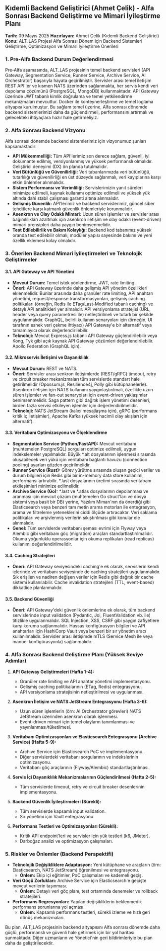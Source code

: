 ## Kıdemli Backend Geliştirici (Ahmet Çelik) - Alfa Sonrası Backend Geliştirme ve Mimari İyileştirme Planı

**Tarih:** 09 Mayıs 2025
**Hazırlayan:** Ahmet Çelik (Kıdemli Backend Geliştirici)
**Konu:** ALT_LAS Projesi Alfa Sonrası Dönem için Backend Sistemleri Geliştirme, Optimizasyon ve Mimari İyileştirme Önerileri

### 1. Pre-Alfa Backend Durum Değerlendirmesi

Pre-Alfa aşamasında, ALT_LAS projesinin temel backend servisleri (API Gateway, Segmentation Service, Runner Service, Archive Service, AI Orchestrator) başarıyla hayata geçirilmiştir. Servisler arası temel iletişim REST API'ler ve kısmen NATS üzerinden sağlanmakta, her servis kendi veri depolama çözümünü (PostgreSQL, MongoDB) kullanmaktadır. API Gateway üzerinde JWT tabanlı kimlik doğrulama ve temel yetkilendirme mekanizmaları mevcuttur. Docker ile konteynerleştirme ve temel loglama altyapısı kurulmuştur. Bu sağlam temel üzerine, Alfa sonrası dönemde backend sistemlerimizi daha da güçlendirmeli, performansını artırmalı ve gelecekteki ihtiyaçlara hazır hale getirmeliyiz.

### 2. Alfa Sonrası Backend Vizyonu

Alfa sonrası dönemde backend sistemlerimiz için vizyonumuz şunları kapsamaktadır:

*   **API Mükemmelliği:** Tüm API'lerimiz son derece sağlam, güvenli, iyi dokümante edilmiş, versiyonlanmış ve yüksek performanslı olmalıdır. Geliştirici deneyimi (DX) ön planda tutulmalıdır.
*   **Veri Bütünlüğü ve Güvenilirliği:** Veri tabanlarımızda veri bütünlüğü, tutarlılığı ve güvenilirliği en üst düzeyde sağlanmalı, veri kayıplarına karşı etkin önlemler alınmalıdır.
*   **Sistem Performansı ve Verimliliği:** Servislerimizin yanıt süreleri minimize edilmeli, kaynak kullanımı optimize edilmeli ve yüksek yük altında dahi stabil çalışması garanti altına alınmalıdır.
*   **Gelişmiş Güvenlik:** API'lerimiz ve backend servislerimiz, güncel siber tehditlere karşı katmanlı güvenlik önlemleriyle korunmalıdır.
*   **Asenkron ve Olay Odaklı Mimari:** Uzun süren işlemler ve servisler arası bağımlılıkları azaltmak için asenkron iletişim ve olay odaklı (event-driven) mimari prensipleri daha yaygın benimsenmelidir.
*   **Test Edilebilirlik ve Bakım Kolaylığı:** Backend kod tabanımız yüksek oranda test edilebilir olmalı, modüler yapısı sayesinde bakımı ve yeni özellik eklemesi kolay olmalıdır.

### 3. Önerilen Backend Mimari İyileştirmeleri ve Teknolojik Geliştirmeler

#### 3.1. API Gateway ve API Yönetimi

*   **Mevcut Durum:** Temel istek yönlendirme, JWT, rate limiting.
*   **Öneri:** API Gateway üzerinde daha gelişmiş API yönetim özellikleri eklenmelidir. Bunlar arasında daha granüler rate limiting, API anahtarı yönetimi, request/response transformasyonları, gelişmiş caching politikaları (örneğin, Redis ile ETag/Last-Modified tabanlı caching) ve detaylı API analitikleri yer almalıdır. API versiyonlama stratejisi (URL, header veya query parametresi ile) netleştirilmeli ve tutarlı bir şekilde uygulanmalıdır. GraphQL, belirli kullanım senaryoları için (örneğin, UI tarafının esnek veri çekme ihtiyacı) API Gateway'e bir alternatif veya tamamlayıcı olarak değerlendirilebilir.
*   **Teknoloji:** Mevcut Express.js tabanlı API Gateway güçlendirilebilir veya Kong, Tyk gibi açık kaynak API Gateway çözümleri değerlendirilebilir. Apollo Federation (GraphQL için).

#### 3.2. Mikroservis İletişimi ve Dayanıklılık

*   **Mevcut Durum:** REST ve NATS.
*   **Öneri:** Servisler arası senkron iletişimlerde (REST/gRPC) timeout, retry ve circuit breaker mekanizmaları tüm servislerde standart hale getirilmelidir (Opossum.js, Resilience4j, Polly gibi kütüphanelerle). Asenkron iletişim için NATS kullanımı yaygınlaştırılmalı, özellikle uzun süren işlemler ve fan-out senaryoları için event-driven yaklaşımlar benimsenmelidir. Saga pattern gibi dağıtık işlem yönetimi desenleri, birden fazla servisi etkileyen işlemler için değerlendirilmelidir.
*   **Teknoloji:** NATS JetStream (kalıcı mesajlaşma için), gRPC (performans kritik iç iletişimler), Apache Kafka (yüksek hacimli olay akışları için alternatif).

#### 3.3. Veritabanı Optimizasyonu ve Ölçeklendirme

*   **Segmentation Service (Python/FastAPI):** Mevcut veritabanı (muhtemelen PostgreSQL) sorguları optimize edilmeli, uygun indekslemeler yapılmalıdır. Büyük *.alt dosyalarının işlenmesi sırasında oluşabilecek veri yükü için veritabanı bağlantı havuzu (connection pooling) ayarları gözden geçirilmelidir.
*   **Runner Service (Rust):** Görev yürütme sırasında oluşan geçici veriler ve durum bilgileri için Redis gibi bir in-memory data store kullanımı, performansı artırabilir. *.last dosyalarının üretimi sırasında veritabanı etkileşimleri minimize edilmelidir.
*   **Archive Service (Go):** *.last ve *.atlas dosyalarının depolanması ve aranması için mevcut çözüm (muhtemelen Go struct'ları ve dosya sistemi veya basit bir DB) yerine, Yazılım Mimarı'nın da önerdiği gibi Elasticsearch veya benzeri tam metin arama motorları ile entegrasyon, arama ve filtreleme yeteneklerini ciddi ölçüde artıracaktır. Veri saklama politikaları ve arşivlenmiş verilerin sıkıştırılması gibi konular ele alınmalıdır.
*   **Genel:** Tüm servislerde veritabanı şeması evrimi için Flyway veya Alembic gibi veritabanı göç (migration) araçları standartlaştırılmalıdır. Okuma yoğunluklu operasyonlar için okuma replikaları (read replicas) kullanımı değerlendirilmelidir.

#### 3.4. Caching Stratejileri

*   **Öneri:** API Gateway seviyesindeki caching'e ek olarak, servislerin kendi içlerinde ve veritabanı seviyesinde de caching stratejileri uygulanmalıdır. Sık erişilen ve nadiren değişen veriler için Redis gibi dağıtık bir cache sistemi kullanılabilir. Cache invalidation stratejileri (TTL, event-based) dikkatlice planlanmalıdır.

#### 3.5. Backend Güvenliği

*   **Öneri:** API Gateway'deki güvenlik önlemlerine ek olarak, tüm backend servislerinde input validation (Pydantic, Joi, FluentValidation vb. ile) titizlikle uygulanmalıdır. SQL Injection, XSS, CSRF gibi yaygın zafiyetlere karşı koruma sağlanmalıdır. Hassas konfigürasyon bilgileri ve API anahtarları için HashiCorp Vault veya benzeri bir sır yönetim aracı kullanılmalıdır. Servisler arası iletişimde mTLS (Service Mesh ile veya manuel konfigürasyonla) sağlanmalıdır.

### 4. Alfa Sonrası Backend Geliştirme Planı (Yüksek Seviye Adımlar)

1.  **API Gateway Geliştirmeleri (Hafta 1-4):**
    *   Granüler rate limiting ve API anahtar yönetimi implementasyonu.
    *   Gelişmiş caching politikalarının (ETag, Redis) entegrasyonu.
    *   API versiyonlama stratejisinin netleştirilmesi ve uygulanması.

2.  **Asenkron İletişim ve NATS JetStream Entegrasyonu (Hafta 3-6):**
    *   Uzun süren işlemlerin (örn: AI Orchestrator görevleri) NATS JetStream üzerinden asenkron olarak işlenmesi.
    *   Event-driven mimari için temel olayların tanımlanması ve yayınlanması/tüketilmesi.

3.  **Veritabanı Optimizasyonları ve Elasticsearch Entegrasyonu (Archive Service) (Hafta 5-9):**
    *   Archive Service için Elasticsearch PoC ve implementasyonu.
    *   Diğer servislerdeki veritabanı sorgularının ve indekslerinin optimizasyonu.
    *   Veritabanı göç araçlarının (Flyway/Alembic) standartlaştırılması.

4.  **Servis İçi Dayanıklılık Mekanizmalarının Güçlendirilmesi (Hafta 2-5):**
    *   Tüm servislerde timeout, retry ve circuit breaker desenlerinin implementasyonu.

5.  **Backend Güvenlik İyileştirmeleri (Sürekli):**
    *   Tüm servislerde kapsamlı input validation.
    *   Sır yönetimi için Vault entegrasyonu.

6.  **Performans Testleri ve Optimizasyonları (Sürekli):**
    *   Kritik API endpoint'leri ve servisler için yük testleri (k6, JMeter).
    *   Darboğaz analizi ve optimizasyon çalışmaları.

### 5. Riskler ve Önlemler (Backend Perspektifi)

*   **Teknolojik Değişikliklere Adaptasyon:** Yeni kütüphane ve araçların (örn: Elasticsearch, NATS JetStream) öğrenilmesi ve entegrasyonu.
    *   **Önlem:** Ekip içi eğitimler, PoC çalışmaları ve kademeli geçiş.
*   **Veri Göçü Zorlukları:** Archive Service için Elasticsearch'e geçişte mevcut verilerin taşınması.
    *   **Önlem:** Detaylı veri göç planı, test ortamında denemeler ve rollback stratejileri.
*   **Performans Regresyonları:** Yapılan değişikliklerin beklenmedik performans sorunlarına yol açması.
    *   **Önlem:** Kapsamlı performans testleri, sürekli izleme ve hızlı geri dönüş mekanizmaları.

Bu plan, ALT_LAS projesinin backend altyapısını Alfa sonrası dönemde daha güçlü, performanslı ve güvenli hale getirmek için bir yol haritası sunmaktadır. Diğer uzmanların ve Yönetici'nin geri bildirimleriyle bu plan daha da geliştirilecektir.
